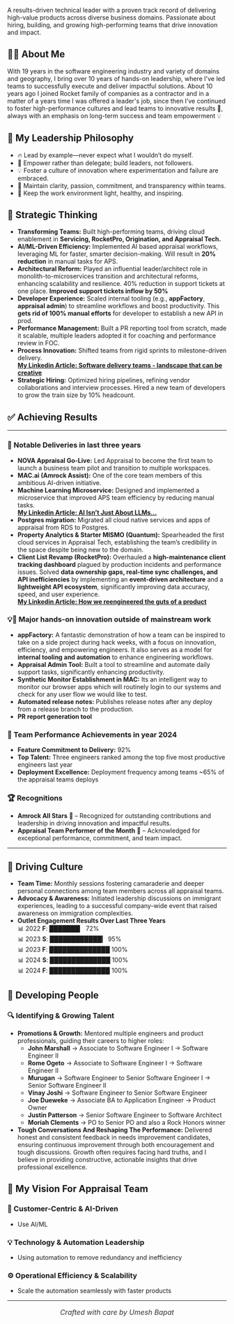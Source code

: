 A results-driven technical leader with a proven track record of delivering high-value products across diverse business domains. Passionate about hiring, building, and growing high-performing teams that drive innovation and impact.  
## 👨‍💻 About Me
With 19 years in the software engineering industry and variety of domains and geography, I bring over 10 years of hands-on leadership, where I've led teams to successfully execute and deliver impactful solutions. About 10 years ago I joined Rocket family of companies as a contractor and in a matter of a years time I was offered a leader's job, since then I’ve continued to foster high-performance cultures and lead teams to innovative results 🚀, always with an emphasis on long-term success and team empowerment 💡

## 🌟 My Leadership Philosophy  
- 🔥 Lead by example—never expect what I wouldn’t do myself.  
- 🚀 Empower rather than delegate; build leaders, not followers.  
- 💡 Foster a culture of innovation where experimentation and failure are embraced.  
- 🎯 Maintain clarity, passion, commitment, and transparency within teams.  
- 🌱 Keep the work environment light, healthy, and inspiring.  

## 🧠 Strategic Thinking 
- **Transforming Teams:** Built high-performing teams, driving cloud enablement in **Servicing, RocketPro, Origination, and Appraisal Tech.**  
- **AI/ML-Driven Efficiency:** Implemented AI based appraisal workflows, leveraging ML for faster, smarter decision-making. Will result in **20% reduction** in manual tasks for APS.  
- **Architectural Reform:** Played an influential leader/architect role in monolith-to-microservices transition and architectural reforms, enhancing scalability and resilience. 40% reduction in support tickets at one place. **Improved support tickets inflow by 50%**   
- **Developer Experience:** Scaled internal tooling (e.g., **appFactory**, **appraisal admin**) to streamline workflows and boost productivity. This **gets rid of 100% manual efforts** for developer to establish a new API in prod.  
- **Performance Management:** Built a PR reporting tool from scratch, made it scalable, multiple leaders adopted it for coaching and performance review in FOC.  
- **Process Innovation:** Shifted teams from rigid sprints to milestone-driven delivery.  
  [**My Linkedin Article: Software delivery teams - landscape that can be creative**](https://www.linkedin.com/pulse/software-delivery-teams-landscape-can-creative-umesh-bapat-paxmc/?trackingId=%2Bx7%2FL3h9Tb%2BWnCxwY6gA4A%3D%3D)  
- **Strategic Hiring:** Optimized hiring pipelines, refining vendor collaborations and interview processes. Hired a new team of developers to grow the train size by 10% headcount.

## ✅ Achieving Results  
---
### 🎯 Notable Deliveries in last three years
- **NOVA Appraisal Go-Live:** Led Appraisal to become the first team to launch a business team pilot and transition to multiple workspaces.  
- **MAC.ai (Amrock Assist):** One of the core team members of this ambitious AI-driven initiative.
- **Machine Learning Microservice:** Designed and implemented a microservice that improved APS team efficiency by reducing manual tasks.\
**[My Linkedin Article: AI Isn’t Just About LLMs...](https://www.linkedin.com/pulse/ai-isnt-just-llmssmall-smart-solutions-can-drive-big-impact-bapat-jnu0c/?trackingId=%2Bx7%2FL3h9Tb%2BWnCxwY6gA4A%3D%3D)**
- **Postgres migration:** Migrated all cloud native services and apps of appraisal from RDS to Postgres.    
- **Property Analytics & Starter MISMO (Quantum):** Spearheaded the first cloud services in Appraisal Tech, establishing the team’s credibility in the space despite being new to the domain.
- **Client List Revamp (RocketPro):** Overhauled a **high-maintenance client tracking dashboard** plagued by production incidents and performance issues. Solved **data ownership gaps, real-time sync challenges, and API inefficiencies** by implementing an **event-driven architecture** and a **lightweight API ecosystem**, significantly improving data accuracy, speed, and user experience.\
  **[My Linkedin Article: How we reengineered the guts of a product](https://www.linkedin.com/pulse/how-we-reengineered-guts-product-umesh-bapat-xgsvc/?trackingId=%2Bx7%2FL3h9Tb%2BWnCxwY6gA4A%3D%3D)**    
  
### 💡🔬 Major hands-on innovation outside of mainstream work
- **appFactory:** A fantastic demonstration of how a team can be inspired to take on a side project during hack weeks, with a focus on innovation, efficiency, and empowering engineers. It also serves as a model for **internal tooling and automation** to enhance engineering workflows.
- **Appraisal Admin Tool:** Built a tool to streamline and automate daily support tasks, significantly enhancing productivity.  
- **Synthetic Monitor Establishment in MAC:** Its an intelligent way to monitor our browser apps which will routinely login to our systems and check for any user flow we would like to test.  
- **Automated release notes:** Publishes release notes after any deploy from a release branch to the production.
- **PR report generation tool**

### 🎯 Team Performance Achievements in year 2024  
- **Feature Commitment to Delivery:** 92%  
- **Top Talent:** Three engineers ranked among the top five most productive engineers last year  
- **Deployment Excellence:** Deployment frequency among teams ~65% of the appraisal teams deploys

### 🏆 Recognitions  
- **Amrock All Stars** 🥇 – Recognized for outstanding contributions and leadership in driving innovation and impactful results.  
- **Appraisal Team Performer of the Month** 🌟 – Acknowledged for exceptional performance, commitment, and team impact.  

---
## 🤝 Driving Culture  
- **Team Time:** Monthly sessions fostering camaraderie and deeper personal connections among team members across all appraisal teams.  
- **Advocacy & Awareness:** Initiated leadership discussions on immigrant experiences, leading to a successful company-wide event that raised awareness on immigration complexities.  
- **Outlet Engagement Results Over Last Three Years**  
📊 2022 **F**: ███████▏ 72%  
📊 2023 **S**: ████████████▎ 95%  
📊 2023 **F**: ██████████████ 100%  
📊 2024 **S**: ██████████████ 100%  
📊 2024 **F**: ██████████████ 100%  

## 🌱 Developing People  
### 🔍 Identifying & Growing Talent  
- **Promotions & Growth:** Mentored multiple engineers and product professionals, guiding their careers to higher roles:  
  - **John Marshall** → Associate to Software Engineer I → Software Engineer II  
  - **Rome Ogeto** → Associate to Software Engineer I → Software Engineer II  
  - **Murugan** → Software Engineer to Senior Software Engineer I → Senior Software Engineer II  
  - **Vinay Joshi** → Software Engineer to Senior Software Engineer  
  - **Joe Dueweke** → Associate BA to Application Engineer → Product Owner  
  - **Justin Patterson** → Senior Software Engineer to Software Architect
  - **Moriah Clements** → PO to Senior PO and also a Rock Honors winner
- **Tough Conversations And Reshaping The Performance:** Delivered honest and consistent feedback in needs improvement candidates, ensuring continuous improvement through both encouragement and tough discussions. Growth often requires facing hard truths, and I believe in providing constructive, actionable insights that drive professional excellence.  

## 🚀 My Vision For Appraisal Team
### 🚀 Customer-Centric & AI-Driven
 - Use AI/ML
### 💡 Technology & Automation Leadership  
 - Using automation to remove redundancy and inefficiency 
### ⚙️ Operational Efficiency & Scalability  
 - Scale the automation seamlessly with faster products 


---
<p align="center" style="font-size: 16px; color: #333; font-style: italic;">
  Crafted with care by Umesh Bapat
</p>
 
